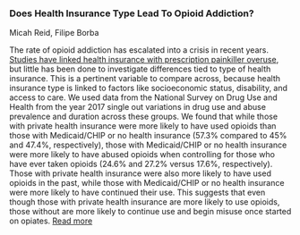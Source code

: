 ### Does Health Insurance Type Lead To Opioid Addiction?

Micah Reid, Filipe Borba

The rate of opioid addiction has escalated into a crisis in recent years. [Studies have linked health insurance with prescription painkiller overuse](https://www.jhsph.edu/news/news-releases/2018/health-insurance-plans-may-be-fueling-opioid-epidemic.html), but little has been done to investigate differences tied to type of health insurance. This is a pertinent variable to compare across, because health insurance type is linked to factors like socioeconomic status, disability, and access to care. We used data from the National Survey on Drug Use and Health from the year 2017 single out variations in drug use and abuse prevalence and duration across these groups. We found that while those with private health insurance were more likely to have used opioids than those with Medicaid/CHIP or no health insurance (57.3% compared to 45% and 47.4%, respectively), those with Medicaid/CHIP or no health insurance were more likely to have abused opioids when controlling for those who have ever taken opioids (24.6% and 27.2% versus 17.6%, respectively). Those with private health insurance were also more likely to have used opioids in the past, while those with Medicaid/CHIP or no health insurance were more likely to have continued their use. This suggests that even though those with private health insurance are more likely to use opioids, those without are more likely to continue use and begin misuse once started on opiates.  [Read more](report1.md)
